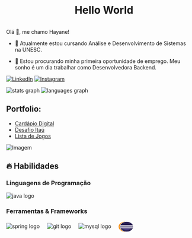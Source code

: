 <!--título-->
<div id="user-content-toc">
  <ul align="center">
    <summary><h1 style="display: inline-block">Hello World</h1></summary>
</div>
<!-- Presentation -->
<p>
  Olá 👋, me chamo Hayane!

  - 🌱 Atualmente estou cursando Análise e Desenvolvimento de Sistemas na UNESC.
    
  - 🔭 Estou procurando minha primeira oportunidade de emprego. Meu sonho é um dia trabalhar como Desenvolvedora Backend.
</p>

<!-- Links -->
[![LinkedIn](https://img.shields.io/badge/LinkedIn-0077B5?style=for-the-badge&logo=linkedin&logoColor=white)](https://www.linkedin.com/in/hayane-caetano-55375622a/)
[![Instagram](https://img.shields.io/badge/Instagram-E4405F?style=for-the-badge&logo=instagram&logoColor=white)](https://www.instagram.com/hayane.91/)


<!-- GithubStats -->
 <img src="https://github-readme-stats.vercel.app/api?username=Hayane244&theme=gotham&hide_border=false&include_all_commits=false&count_private=false"  height="140" alt="stats graph"  />   <img src="https://github-readme-stats.vercel.app/api/top-langs?username=Hayane244&locale=en&hide_title=false&layout=compact&card_width=330&langs_count=6&theme=gotham&hide_border=false&order=2" height="140" alt="languages graph"  />
  
<!-- Portfolio -->
## Portfolio:
- [Cardápio Digital](https://github.com/Hayane244/Cardapio.git)
- [Desafio Itaú](https://github.com/Hayane244/desafio.itau)
- [Lista de Jogos](https://github.com/Hayane244/dslist)

<!-- GIF -->
<p align="left">
  <img aling="center" src="https://github.com/user-attachments/assets/2ccc06a2-e4be-4a92-a9a6-b9e8953008ec" alt="Imagem">
</p>

## 🔥 Habilidades
<!-- Skills: Programming Languages -->
  <div style="flex-basis: 48%;">
    <h3>Linguagens de Programação</h3> 
    <img src="https://cdn.jsdelivr.net/gh/devicons/devicon/icons/java/java-original.svg" height="40" alt="java logo"  />
    
  </div>
  
  <!-- Skills: Tools & Frameworks -->
  <div style="flex-basis: 48%;">
    <h3>Ferramentas & Frameworks</h3>

<div align="left">

  <img src="https://cdn.jsdelivr.net/gh/devicons/devicon/icons/spring/spring-original.svg" height="40" alt="spring logo"  />
  <img width="12" />
  <img src="https://cdn.jsdelivr.net/gh/devicons/devicon/icons/git/git-original.svg" height="40" alt="git logo"  />
  <img width="12" />
  <img src="https://cdn.jsdelivr.net/gh/devicons/devicon/icons/mysql/mysql-original.svg" height="40" alt="mysql logo"  />
   <img width="12" />
  <img align="center" alt="Js" height="30" width="40" src="https://github.com/devicons/devicon/blob/master/icons/eclipse/eclipse-original.svg"   />
   <img width="12" />
</div>
